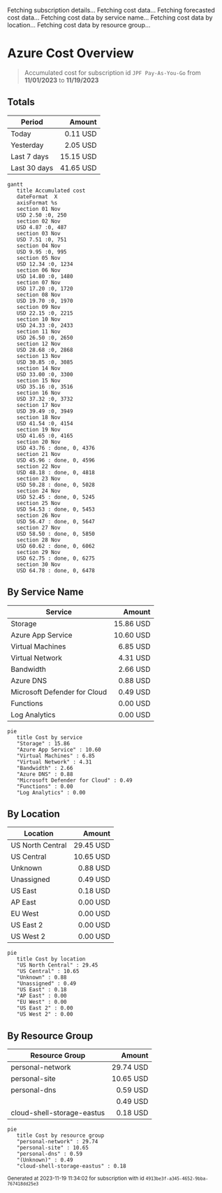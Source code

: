Fetching subscription details...
Fetching cost data...
Fetching forecasted cost data...
Fetching cost data by service name...
Fetching cost data by location...
Fetching cost data by resource group...
# Azure Cost Overview

> Accumulated cost for subscription id `JPF Pay-As-You-Go` from **11/01/2023** to **11/19/2023**

## Totals

|Period|Amount|
|---|---:|
|Today|0.11 USD|
|Yesterday|2.05 USD|
|Last 7 days|15.15 USD|
|Last 30 days|41.65 USD|

```mermaid
gantt
   title Accumulated cost
   dateFormat  X
   axisFormat %s
   section 01 Nov
   USD 2.50 :0, 250
   section 02 Nov
   USD 4.87 :0, 487
   section 03 Nov
   USD 7.51 :0, 751
   section 04 Nov
   USD 9.95 :0, 995
   section 05 Nov
   USD 12.34 :0, 1234
   section 06 Nov
   USD 14.80 :0, 1480
   section 07 Nov
   USD 17.20 :0, 1720
   section 08 Nov
   USD 19.70 :0, 1970
   section 09 Nov
   USD 22.15 :0, 2215
   section 10 Nov
   USD 24.33 :0, 2433
   section 11 Nov
   USD 26.50 :0, 2650
   section 12 Nov
   USD 28.68 :0, 2868
   section 13 Nov
   USD 30.85 :0, 3085
   section 14 Nov
   USD 33.00 :0, 3300
   section 15 Nov
   USD 35.16 :0, 3516
   section 16 Nov
   USD 37.32 :0, 3732
   section 17 Nov
   USD 39.49 :0, 3949
   section 18 Nov
   USD 41.54 :0, 4154
   section 19 Nov
   USD 41.65 :0, 4165
   section 20 Nov
   USD 43.76 : done, 0, 4376
   section 21 Nov
   USD 45.96 : done, 0, 4596
   section 22 Nov
   USD 48.18 : done, 0, 4818
   section 23 Nov
   USD 50.28 : done, 0, 5028
   section 24 Nov
   USD 52.45 : done, 0, 5245
   section 25 Nov
   USD 54.53 : done, 0, 5453
   section 26 Nov
   USD 56.47 : done, 0, 5647
   section 27 Nov
   USD 58.50 : done, 0, 5850
   section 28 Nov
   USD 60.62 : done, 0, 6062
   section 29 Nov
   USD 62.75 : done, 0, 6275
   section 30 Nov
   USD 64.78 : done, 0, 6478
```

## By Service Name

|Service|Amount|
|---|---:|
|Storage|15.86 USD|
|Azure App Service|10.60 USD|
|Virtual Machines|6.85 USD|
|Virtual Network|4.31 USD|
|Bandwidth|2.66 USD|
|Azure DNS|0.88 USD|
|Microsoft Defender for Cloud|0.49 USD|
|Functions|0.00 USD|
|Log Analytics|0.00 USD|

```mermaid
pie
   title Cost by service
   "Storage" : 15.86
   "Azure App Service" : 10.60
   "Virtual Machines" : 6.85
   "Virtual Network" : 4.31
   "Bandwidth" : 2.66
   "Azure DNS" : 0.88
   "Microsoft Defender for Cloud" : 0.49
   "Functions" : 0.00
   "Log Analytics" : 0.00
```

## By Location

|Location|Amount|
|---|---:|
|US North Central|29.45 USD|
|US Central|10.65 USD|
|Unknown|0.88 USD|
|Unassigned|0.49 USD|
|US East|0.18 USD|
|AP East|0.00 USD|
|EU West|0.00 USD|
|US East 2|0.00 USD|
|US West 2|0.00 USD|

```mermaid
pie
   title Cost by location
   "US North Central" : 29.45
   "US Central" : 10.65
   "Unknown" : 0.88
   "Unassigned" : 0.49
   "US East" : 0.18
   "AP East" : 0.00
   "EU West" : 0.00
   "US East 2" : 0.00
   "US West 2" : 0.00
```

## By Resource Group

|Resource Group|Amount|
|---|---:|
|personal-network|29.74 USD|
|personal-site|10.65 USD|
|personal-dns|0.59 USD|
||0.49 USD|
|cloud-shell-storage-eastus|0.18 USD|

```mermaid
pie
   title Cost by resource group
   "personal-network" : 29.74
   "personal-site" : 10.65
   "personal-dns" : 0.59
   "(Unknown)" : 0.49
   "cloud-shell-storage-eastus" : 0.18
```

<sup>Generated at 2023-11-19 11:34:02 for subscription with id `4913be3f-a345-4652-9bba-767418dd25e3`</sup>
